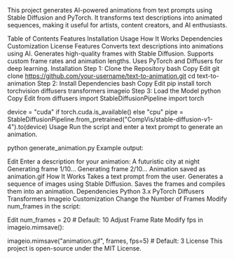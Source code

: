 This project generates AI-powered animations from text prompts using Stable Diffusion and PyTorch. It transforms text descriptions into animated sequences, making it useful for artists, content creators, and AI enthusiasts.

Table of Contents
Features
Installation
Usage
How It Works
Dependencies
Customization
License
Features
Converts text descriptions into animations using AI.
Generates high-quality frames with Stable Diffusion.
Supports custom frame rates and animation lengths.
Uses PyTorch and Diffusers for deep learning.
Installation
Step 1: Clone the Repository
bash
Copy
Edit
git clone https://github.com/your-username/text-to-animation.git
cd text-to-animation
Step 2: Install Dependencies
bash
Copy
Edit
pip install torch torchvision diffusers transformers imageio
Step 3: Load the Model
python
Copy
Edit
from diffusers import StableDiffusionPipeline
import torch

device = "cuda" if torch.cuda.is_available() else "cpu"
pipe = StableDiffusionPipeline.from_pretrained("CompVis/stable-diffusion-v1-4").to(device)
Usage
Run the script and enter a text prompt to generate an animation.


python generate_animation.py
Example output:

Edit
Enter a description for your animation: A futuristic city at night
Generating frame 1/10...
Generating frame 2/10...
Animation saved as animation.gif
How It Works
Takes a text prompt from the user.
Generates a sequence of images using Stable Diffusion.
Saves the frames and compiles them into an animation.
Dependencies
Python 3.x
PyTorch
Diffusers
Transformers
Imageio
Customization
Change the Number of Frames
Modify num_frames in the script:

Edit
num_frames = 20  # Default: 10
Adjust Frame Rate
Modify fps in imageio.mimsave():


imageio.mimsave("animation.gif", frames, fps=5)  # Default: 3
License
This project is open-source under the MIT License.
